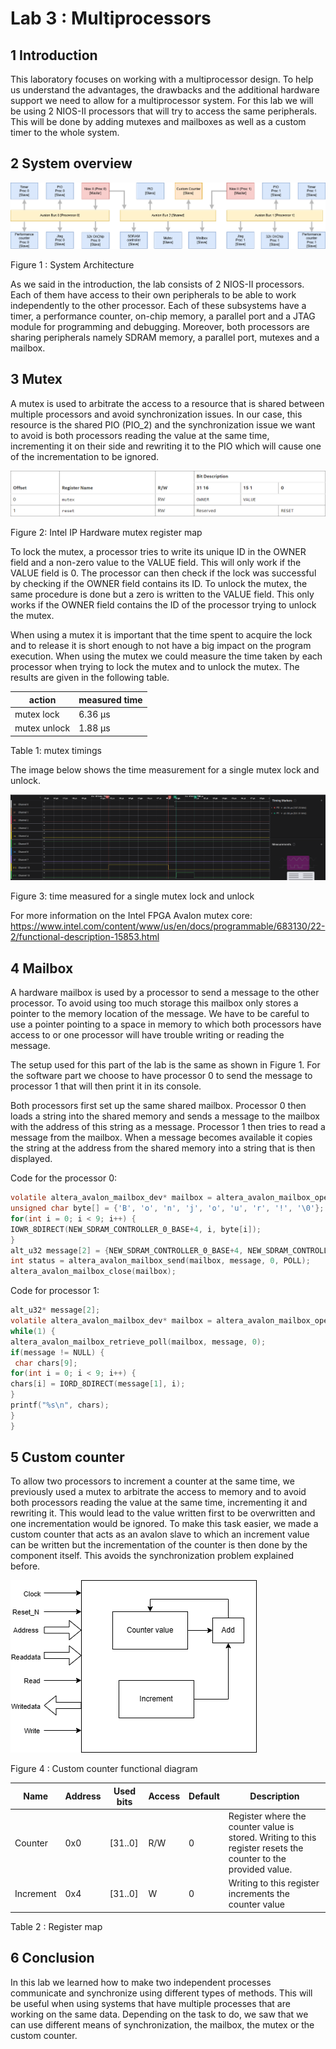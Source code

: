 # Lab 3 : Multiprocessors


## 1 Introduction

This laboratory focuses on working with a multiprocessor design. To help us understand the advantages, the drawbacks and the additional hardware support we need to allow for a multiprocessor system. For this lab we will be using 2 NIOS-II processors that will try to access the same peripherals. This will be done by adding mutexes and mailboxes as well as a custom timer to the whole system.

## 2 System overview

![System architecture](./img/system_architecture.png)

Figure 1 : System Architecture

As we said in the introduction, the lab consists of 2 NIOS-II processors. Each of them have access to their own peripherals to be able to work independently to the other processor. Each of these subsystems have a timer, a performance counter, on-chip memory, a parallel port and a JTAG module for programming and debugging. Moreover, both processors are sharing peripherals namely SDRAM memory, a parallel port, mutexes and a mailbox. 

## 3 Mutex

A mutex is used to arbitrate the access to a resource that is shared between multiple processors and avoid synchronization issues. In our case, this resource is the shared PIO (PIO_2) and the synchronization issue we want to avoid is both processors reading the value at the same time, incrementing it on their side and rewriting it to the PIO which will cause one of the incrementation to be ignored.

![Mutex functional diagram](./img/intel_mutex_register_map.png)

Figure 2: Intel IP Hardware mutex register map

To lock the mutex, a processor tries to write its unique ID in the OWNER field and a non-zero value to the VALUE field. This will only work if the VALUE field is 0. The processor can then check if the lock was successful by checking if the OWNER field contains its ID.
To unlock the mutex, the same procedure is done but a zero is written to the VALUE field. This only works if the OWNER field contains the ID of the processor trying to unlock the mutex.

When using a mutex it is important that the time spent to acquire the lock and to release it is short enough to not have a big impact on the program execution. When using the mutex we could measure the time taken by each processor when trying to lock the mutex and to unlock the mutex. The results are given in the following table.


| action | measured time |
| ------ | ------------- |
| mutex lock | 6.36 µs |
| mutex unlock | 1.88 µs |

Table 1: mutex timings 

The image below shows the time measurement for a single mutex lock and unlock.

![Time measured for a single mutex lock and unlock](./img/lock_unlock_mutex_timing.png)

Figure 3: time measured for a single mutex lock and unlock

For more information on the Intel FPGA Avalon mutex core: https://www.intel.com/content/www/us/en/docs/programmable/683130/22-2/functional-description-15853.html

## 4 Mailbox

A hardware mailbox is used by a processor to send a message to the other processor. To avoid using too much storage this mailbox only stores a pointer to the memory location of the message. We have to be careful to use a pointer pointing to a space in memory to which both processors have access to or one processor will have trouble writing or reading the message.

The setup used for this part of the lab is the same as shown in Figure 1. For the software part we choose to have processor 0 to send the message to processor 1 that will then print it in its console. 

Both processors first set up the same shared mailbox. Processor 0 then loads a string into the shared memory and sends a message to the mailbox with the address of this string as a message. Processor 1 then tries to read a message from the mailbox. When a message becomes available it copies the string at the address from the shared memory into a string that is then displayed. 

Code for the processor 0: 
```c
volatile altera_avalon_mailbox_dev* mailbox = altera_avalon_mailbox_open(MAILBOX_SIMPLE_0_NAME, NULL, NULL);
unsigned char byte[] = {'B', 'o', 'n', 'j', 'o', 'u', 'r', '!', '\0'};
for(int i = 0; i < 9; i++) {
IOWR_8DIRECT(NEW_SDRAM_CONTROLLER_0_BASE+4, i, byte[i]);
}
alt_u32 message[2] = {NEW_SDRAM_CONTROLLER_0_BASE+4, NEW_SDRAM_CONTROLLER_0_BASE+4};
int status = altera_avalon_mailbox_send(mailbox, message, 0, POLL);
altera_avalon_mailbox_close(mailbox);
```
Code for processor 1:
```c
alt_u32* message[2];
volatile altera_avalon_mailbox_dev* mailbox = altera_avalon_mailbox_open(MAILBOX_SIMPLE_0_NAME, NULL, NULL);
while(1) {
altera_avalon_mailbox_retrieve_poll(mailbox, message, 0);
if(message != NULL) {
 char chars[9];
for(int i = 0; i < 9; i++) {
chars[i] = IORD_8DIRECT(message[1], i);
}
printf("%s\n", chars);
}
}
```

## 5 Custom counter

To allow two processors to increment a counter at the same time, we previously used a mutex to arbitrate the access to memory and to avoid both processors reading the value at the same time, incrementing it and rewriting it. This would lead to the value written first to be overwritten and one incrementation would be ignored. To make this task easier, we made a custom counter that acts as an avalon slave to which an increment value can be written but the incrementation of the counter is then done by the component itself. This avoids the synchronization problem explained before.

![Custom counter functional diagram](./img/counter_block_diagram.png)

Figure 4 : Custom counter functional diagram


| Name | Address | Used bits | Access | Default | Description |
| ---- | ------- | --------- | ------ | ------- | ----------- |
| Counter | 0x0 | [31..0] | R/W | 0 | Register where the counter value is stored. Writing to this register resets the counter to the provided value. |
| Increment | 0x4 | [31..0] | W | 0 | Writing to this register increments the counter value |

Table 2 : Register map

## 6 Conclusion

In this lab we learned how to make two independent processes communicate and synchronize using different types of methods. This will be useful when using systems that have multiple processes that are working on the same data. Depending on the task to do, we saw that we can use different means of synchronization, the mailbox, the mutex or the custom counter. 
